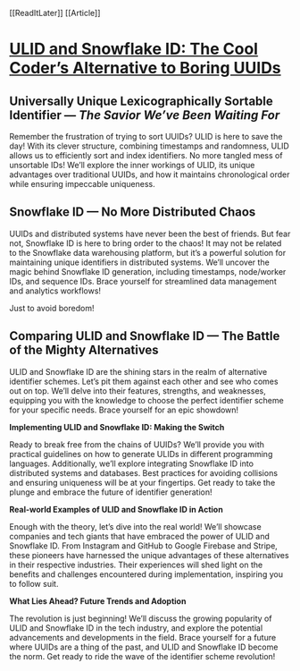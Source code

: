 [[ReadItLater]] [[Article]]

# [ULID and Snowflake ID: The Cool Coder’s Alternative to Boring UUIDs](https://deepam-kapur.medium.com/ulid-and-snowflake-id-the-cool-coders-alternative-to-boring-uuids-1e772064f275)

## Universally Unique Lexicographically Sortable Identifier — *The Savior We’ve Been Waiting For*

Remember the frustration of trying to sort UUIDs? ULID is here to save the day! With its clever structure, combining timestamps and randomness, ULID allows us to efficiently sort and index identifiers. No more tangled mess of unsortable IDs! We’ll explore the inner workings of ULID, its unique advantages over traditional UUIDs, and how it maintains chronological order while ensuring impeccable uniqueness.

## Snowflake ID — No More Distributed Chaos

UUIDs and distributed systems have never been the best of friends. But fear not, Snowflake ID is here to bring order to the chaos! It may not be related to the Snowflake data warehousing platform, but it’s a powerful solution for maintaining unique identifiers in distributed systems. We’ll uncover the magic behind Snowflake ID generation, including timestamps, node/worker IDs, and sequence IDs. Brace yourself for streamlined data management and analytics workflows!

Just to avoid boredom!

## Comparing ULID and Snowflake ID — The Battle of the Mighty Alternatives

ULID and Snowflake ID are the shining stars in the realm of alternative identifier schemes. Let’s pit them against each other and see who comes out on top. We’ll delve into their features, strengths, and weaknesses, equipping you with the knowledge to choose the perfect identifier scheme for your specific needs. Brace yourself for an epic showdown!

**Implementing ULID and Snowflake ID: Making the Switch**

Ready to break free from the chains of UUIDs? We’ll provide you with practical guidelines on how to generate ULIDs in different programming languages. Additionally, we’ll explore integrating Snowflake ID into distributed systems and databases. Best practices for avoiding collisions and ensuring uniqueness will be at your fingertips. Get ready to take the plunge and embrace the future of identifier generation!

**Real-world Examples of ULID and Snowflake ID in Action**

Enough with the theory, let’s dive into the real world! We’ll showcase companies and tech giants that have embraced the power of ULID and Snowflake ID. From Instagram and GitHub to Google Firebase and Stripe, these pioneers have harnessed the unique advantages of these alternatives in their respective industries. Their experiences will shed light on the benefits and challenges encountered during implementation, inspiring you to follow suit.

**What Lies Ahead? Future Trends and Adoption**

The revolution is just beginning! We’ll discuss the growing popularity of ULID and Snowflake ID in the tech industry, and explore the potential advancements and developments in the field. Brace yourself for a future where UUIDs are a thing of the past, and ULID and Snowflake ID become the norm. Get ready to ride the wave of the identifier scheme revolution!